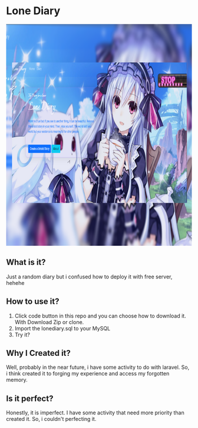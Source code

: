 # Lone Diary

<p align="center">
<img src="public/img/lonediary.png" height="600px" width="800px" >
</p>

## What is it?

Just a random diary but i confused how to deploy it with free server, hehehe

## How to use it?

1. Click code button in this repo and you can choose how to download it. With Download Zip or clone.
2. Import the lonediary.sql to your MySQL
3. Try it?

## Why I Created it?

Well, probably in the near future, i have some activity to do with laravel. So, i think created it to forging my experience and access my forgotten memory.

## Is it perfect?

Honestly, it is imperfect. I have some activity that need more priority than created it. So, i couldn't perfecting it.
